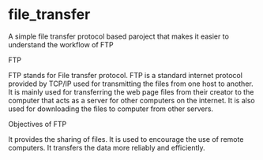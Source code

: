 # file_transfer

A simple file transfer protocol based paroject that makes it easier to understand the workflow of FTP

FTP

FTP stands for File transfer protocol.
FTP is a standard internet protocol provided by TCP/IP used for transmitting the files from one host to another.
It is mainly used for transferring the web page files from their creator to the computer that acts as a server for other computers on the internet.
It is also used for downloading the files to computer from other servers.

Objectives of FTP

It provides the sharing of files.
It is used to encourage the use of remote computers.
It transfers the data more reliably and efficiently.
